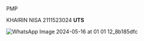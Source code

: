 PMP

KHAIRIN NISA
2111523024
**UTS**


![WhatsApp Image 2024-05-16 at 01 01 12_8b185dfc](https://github.com/Aca2310/Laporan-perkuliahan/assets/91947827/a3693093-f84a-4dd6-8ff5-fee3ac651b9a)


